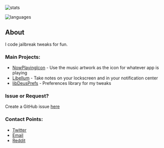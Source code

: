 ![stats](https://github-readme-stats.vercel.app/api?username=LacertosusRepo&hide=contribs&show_icons=true&theme=dark)

![languages](https://github-readme-stats.vercel.app/api/top-langs/?username=LacertosusRepo&layout=compact&theme=dark)

## About
I code jailbreak tweaks for fun.

### Main Projects:
* [NowPlayingIcon](https://repo.packix.com/package/com.lacertosusrepo.nowplayingicon/) - Use the music artwork as the icon for whatever app is playing
* [Libellum](https://chariz.com/get/libellum) - Take notes on your lockscreen and in your notification center
* [libDeusPrefs](https://github.com/LacertosusRepo/libDeusPrefs) - Preferences library for my tweaks

### Issue or Request?
Create a GitHub issue [here](https://github.com/LacertosusRepo/LacertosusRepo.github.io/issues/new/choose)

### Contact Points:
* [Twitter](https://twitter.com/LacertosusDeus)
* [Email](mailto:LacertosusThemes@gmail.com)
* [Reddit](https://www.reddit.com/user/Bezerk_Jesus)

